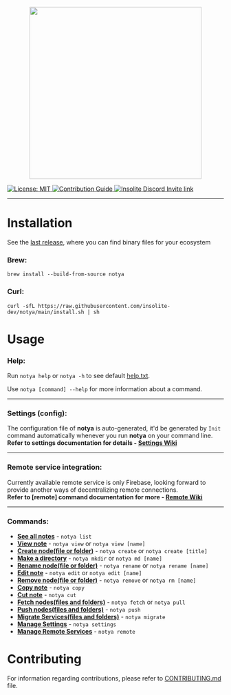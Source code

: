 <p align="center">
<img src="https://user-images.githubusercontent.com/59066341/136813272-a90861f4-1e6c-4a83-9a3b-18e01b99de34.png" width="400px">
</p>

 <a href="https://github.com/insolite-dev/notya/blob/main/LICENSE">
  <img src="https://img.shields.io/badge/License-Apache-red.svg" alt="License: MIT"/>
 </a>
 <a href="https://github.com/insolite-dev/notya/blob/main/CONTRIBUTING.md">
  <img src="https://img.shields.io/badge/Contributing-welcome-yellow.svg" alt="Contribution Guide"/>
 </a>
 <a href="https://discord.gg/CtStkzrHV3">
   <img src="https://img.shields.io/discord/914899238415130714?color=blue&label=Insolite Community&logo=discord" alt="Insolite Discord Invite link" />
 </a>   

---

<!-- <img src="https://user-images.githubusercontent.com/59066341/162023376-061e09fd-f76e-47e2-99ab-735372746309.gif" alt="Overview Vid"> -->


# Installation
See the [last release](https://github.com/insolite-dev/notya/releases/latest), where you can find binary files for your ecosystem

### Brew:
```
brew install --build-from-source notya
```

### Curl:
```
curl -sfL https://raw.githubusercontent.com/insolite-dev/notya/main/install.sh | sh
```

# Usage 

### Help:
Run `notya help` or `notya -h` to see default [help.txt](https://github.com/insolite-dev/notya/wiki/help.txt). <br>
 
Use `notya [command] --help` for more information about a command.

---

### Settings (config):
The configuration file of **notya** is auto-generated, it'd be generated by `Init` command automatically whenever you run **notya** on your command line. <br>
**Refer to settings documentation for details - [Settings Wiki](https://github.com/insolite-dev/notya/wiki/Settings)**

---

### Remote service integration:
Currently available remote service is only Firebase, looking forward to provide another ways of decentralizing remote connections. <br>
**Refer to [remote] command documentation for more - [Remote Wiki](https://github.com/insolite-dev/wiki/Remote)**


---

### Commands:
- **[See all notes](https://github.com/insolite-dev/notya/wiki/List)** - `notya list`
- **[View note](https://github.com/insolite-dev/notya/wiki/View)** - `notya view` or `notya view [name]`
- **[Create node(file or folder)](https://github.com/insolite-dev/notya/wiki/Create)** - `notya create` or `notya create [title]`
- **[Make a directory](https://github.com/insolite-dev/notya/wiki/Mkdir)** - `notya mkdir` or `notya md [name]`
- **[Rename node(file or folder)](https://github.com/insolite-dev/notya/wiki/Rename)** - `notya rename` or `notya rename [name]`
- **[Edit note](https://github.com/insolite-dev/notya/wiki/Edit)** - `notya edit` or `notya edit [name]`
- **[Remove node(file or folder)](https://github.com/insolite-dev/notya/wiki/Remove)** - `notya remove` or `notya rm [name]`
- **[Copy note](https://github.com/insolite-dev/notya/wiki/Copy)** - `notya copy`
- **[Cut note](https://github.com/insolite-dev/notya/wiki/Cut)** - `notya cut`
- **[Fetch nodes(files and folders)](https://github.com/insolite-dev/notya/wiki/Fetch)** - `notya fetch` or `notya pull`
- **[Push nodes(files and folders)](https://github.com/insolite-dev/notya/wiki/Push)** - `notya push`
- **[Migrate Services(files and folders)](https://github.com/insolite-dev/notya/wiki/Migrate)** - `notya migrate`
- **[Manage Settings](https://github.com/insolite-dev/notya/wiki/Settings)** - `notya settings`
- **[Manage Remote Services](https://github.com/insolite-dev/notya/wiki/Remote)** - `notya remote`

# Contributing
For information regarding contributions, please refer to [CONTRIBUTING.md](https://github.com/insolite-dev/notya/blob/develop/CONTRIBUTING.md) file.
